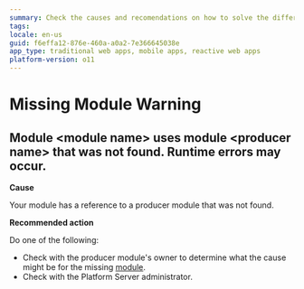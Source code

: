 ```yaml
---
summary: Check the causes and recomendations on how to solve the different Missing Module TrueChange warnings.
tags:
locale: en-us
guid: f6effa12-876e-460a-a0a2-7e366645038e
app_type: traditional web apps, mobile apps, reactive web apps
platform-version: o11
---
```


# Missing Module Warning

## Module &lt;module name> uses module &lt;producer name> that was not found. Runtime errors may occur.

**Cause**

Your module has a reference to a producer module that was not found.

**Recommended action**

Do one of the following:

* Check with the producer module's owner to determine what the cause might be for the missing [module](../../../ref/lang/auto/class-module.md).
* Check with the Platform Server administrator.
